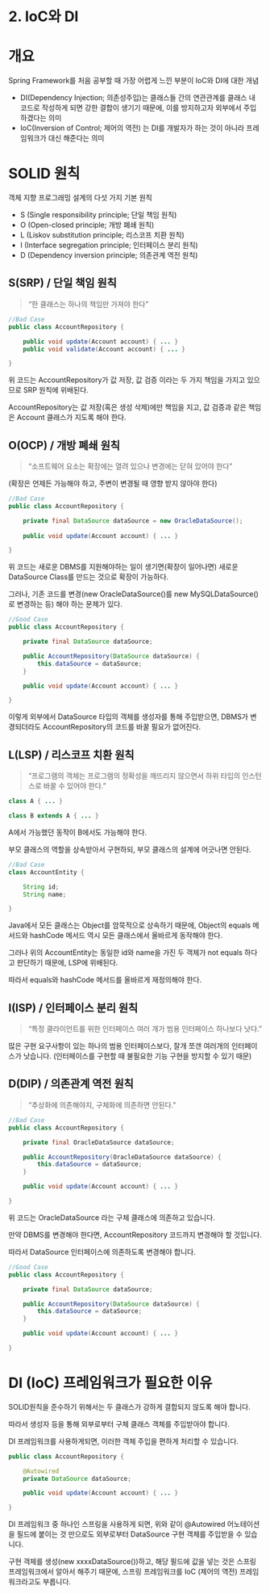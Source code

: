 # 2. IoC와 DI

# 개요

Spring Framework를 처음 공부할 때 가장 어렵게 느낀 부분이 IoC와 DI에 대한 개념

- DI(Dependency Injection; 의존성주입)는 클래스들 간의 연관관계를 클래스 내 코드로 작성하게 되면 강한 결합이 생기기 때문에, 이를 방지하고자 외부에서 주입하겠다는 의미
- IoC(Inversion of Control; 제어의 역전) 는 DI를 개발자가 하는 것이 아니라 프레임워크가 대신 해준다는 의미

# SOLID 원칙

객체 지향 프로그래밍 설계의 다섯 가지 기본 원칙

- S (Single responsibility principle; 단일 책임 원칙)
- O (Open-closed principle; 개방 폐쇄 원칙)
- L (Liskov substitution principle; 리스코프 치환 원칙)
- I (Interface segregation principle; 인터페이스 분리 원칙)
- D (Dependency inversion principle; 의존관계 역전 원칙)

## S(SRP) / 단일 책임 원칙

> “한 클래스는 하나의 책임만 가져야 한다”
> 

```java
//Bad Case
public class AccountRepository {

	public void update(Account account) { ... }
	public void validate(Account account) { ... }

}
```

위 코드는 AccountRepository가 값 저장, 값 검증 이라는 두 가지 책임을 가지고 있으므로 SRP 원칙에 위배된다.

AccountRepository는 값 저장(혹은 생성 삭제)에만 책임을 지고, 값 검증과 같은 책임은 Account 클래스가 지도록 해야 한다.

## O(OCP) / 개방 폐쇄 원칙

> “소프트웨어 요소는 확장에는 열려 있으나 변경에는 닫혀 있어야 한다”
> 

(확장은 언제든 가능해야 하고, 주변이 변경될 때 영향 받지 않아야 한다)

```java
//Bad Case
public class AccountRepository {

	private final DataSource dataSource = new OracleDataSource();
	
	public void update(Account account) { ... }

}
```

위 코드는 새로운 DBMS를 지원해야하는 일이 생기면(확장이 일어나면) 새로운 DataSource Class를 만드는 것으로 확장이 가능하다.

그러나, 기존 코드를 변경(new OracleDataSource()를 new MySQLDataSource()로 변경하는 등) 해야 하는 문제가 있다.

```java
//Good Case
public class AccountRepository {

	private final DataSource dataSource;

	public AccountRepository(DataSource dataSource) {
		this.dataSource = dataSource;
	}

	public void update(Account account) { ... }

}
```

이렇게 외부에서 DataSource 타입의 객체를 생성자를 통해 주입받으면, DBMS가 변경되더라도 AccountRepository의 코드를 바꿀 필요가 없어진다.

## L(LSP) / 리스코프 치환 원칙

> “프로그램의 객체는 프로그램의 정확성을 깨뜨리지 않으면서 하위 타입의 인스턴스로 바꿀 수 있어야 한다.”
> 

```java
class A { ... }

class B extends A { ... }
```

A에서 가능했던 동작이 B에서도 가능해야 한다.

부모 클래스의 역할을 상속받아서 구현하되, 부모 클래스의 설계에 어긋나면 안된다.

```java
//Bad Case
class AccountEntity { 

	String id;
	String name;

}
```

Java에서 모든 클래스는 Object를 암묵적으로 상속하기 때문에, Object의 equals 메서드와 hashCode 메서드 역시 모든 클래스에서 올바르게 동작해야 한다.

그러나 위의 AccountEntity는 동일한 id와 name을 가진 두 객체가 not equals 하다고 판단하기 때문에, LSP에 위배된다.

따라서 equals와 hashCode 메서드를 올바르게 재정의해야 한다.

## I(ISP) / 인터페이스 분리 원칙

> “특정 클라이언트를 위한 인터페이스 여러 개가 범용 인터페이스 하나보다 낫다.”
> 

많은 구현 요구사항이 있는 하나의 범용 인터페이스보다, 잘개 쪼갠 여러개의 인터페이스가 낫습니다. (인터페이스를 구현할 때 불필요한 기능 구현을 방지할 수 있기 때문)

## D(DIP) / 의존관계 역전 원칙

> “추상화에 의존해야지, 구체화에 의존하면 안된다."
> 

```java
//Bad Case
public class AccountRepository {

	private final OracleDataSource dataSource;

	public AccountRepository(OracleDataSource dataSource) {
		this.dataSource = dataSource;
	}

	public void update(Account account) { ... }

}
```

위 코드는 OracleDataSource 라는 구체 클래스에 의존하고 있습니다.

만약 DBMS를 변경해야 한다면, AccountRepository 코드까지 변경해야 할 것입니다.

따라서 DataSource 인터페이스에 의존하도록 변경해야 합니다.

```java
//Good Case
public class AccountRepository {

	private final DataSource dataSource;

	public AccountRepository(DataSource dataSource) {
		this.dataSource = dataSource;
	}

	public void update(Account account) { ... }

}
```

# DI (IoC) 프레임워크가 필요한 이유

SOLID원칙을 준수하기 위해서는 두 클래스가 강하게 결합되지 않도록 해야 합니다.

따라서 생성자 등을 통해 외부로부터 구체 클래스 객체를 주입받아야 합니다.

DI 프레임워크를 사용하게되면, 이러한 객체 주입을 편하게 처리할 수 있습니다.

```java
public class AccountRepository {

	@Autowired
	private DataSource dataSource;

	public void update(Account account) { ... }

}
```

DI 프레임워크 중 하나인 스프링을 사용하게 되면, 위와 같이 @Autowired 어노테이션을 필드에 붙이는 것 만으로도 외부로부터 DataSource 구현 객체를 주입받을 수 있습니다.

구현 객체를 생성(new xxxxDataSource())하고, 해당 필드에 값을 넣는 것은 스프링 프레임워크에서 알아서 해주기 때문에, 스프링 프레임워크를 IoC (제어의 역전) 프레임워크라고도 부릅니다.